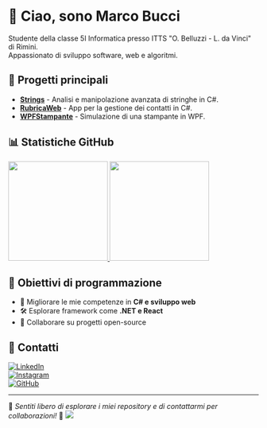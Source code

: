 # 👋 Ciao, sono Marco Bucci  
Studente della classe 5I Informatica presso ITTS "O. Belluzzi - L. da Vinci" di Rimini.  
Appassionato di sviluppo software, web e algoritmi.

## 🚀 Progetti principali  
- **[Strings](https://github.com/MACULINX/Strings/)** - Analisi e manipolazione avanzata di stringhe in C#.  
- **[RubricaWeb](https://github.com/MACULINX/RubricaWeb/)** - App per la gestione dei contatti in C#.  
- **[WPFStampante](https://github.com/MACULINX/WPFStampante/)** - Simulazione di una stampante in WPF.  

## 📊 Statistiche GitHub  
<a href="#">
  <img height=200 src="https://github-readme-stats.vercel.app/api?username=MACULINX&show_icons=true&theme=radical"/>
</a>
<a href="#">
  <img height=200 src="https://github-readme-stats.vercel.app/api/top-langs/?username=MACULINX&layout=compact&theme=radical&langs_count=8&card_width=240"/>
</a>

## 🎯 Obiettivi di programmazione  
- 🚀 Migliorare le mie competenze in **C# e sviluppo web**  
- 🛠 Esplorare framework come **.NET e React**  
- 🤝 Collaborare su progetti open-source  

## 🔗 Contatti  
[![LinkedIn](https://img.shields.io/badge/LinkedIn-blue?style=for-the-badge&logo=linkedin)](https://www.linkedin.com/in/maculinx)  
[![Instagram](https://img.shields.io/badge/Instagram-E4405F?style=for-the-badge&logo=instagram&logoColor=white)](https://www.instagram.com/maculinx)  
[![GitHub](https://img.shields.io/github/followers/MACULINX?label=Follow&style=social)](https://github.com/MACULINX)  

---

🔹 *Sentiti libero di esplorare i miei repository e di contattarmi per collaborazioni!* 🚀
![](https://hit.yhype.me/github/profile?account_id=56220142)
